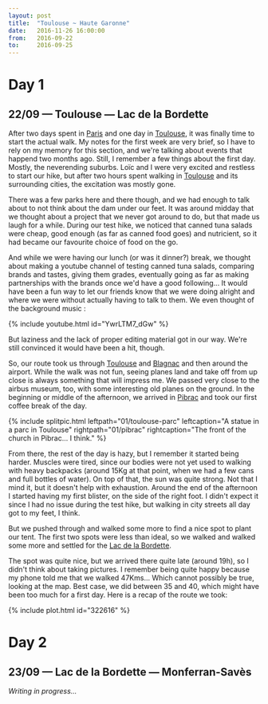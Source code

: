 ```yaml
---
layout: post
title:  "Toulouse ~ Haute Garonne"
date:   2016-11-26 16:00:00
from:   2016-09-22
to:     2016-09-25
---
```


<h1> Day 1 </h1>
<h2> 22/09 — Toulouse — Lac de la Bordette </h2>

After two days spent in [Paris](https://www.google.fr/maps/place/Paris/@48.8589507,2.2775172,12z/data=!3m1!4b1!4m5!3m4!1s0x47e66e1f06e2b70f:0x40b82c3688c9460!8m2!3d48.856614!4d2.3522219?hl=fr) and one day in [Toulouse](https://www.google.fr/maps/place/Toulouse/@43.6008029,1.3628011,12z/data=!3m1!4b1!4m5!3m4!1s0x12aebb6fec7552ff:0x406f69c2f411030!8m2!3d43.604652!4d1.444209?hl=fr), it was finally time to start the actual walk. My notes for the first week are very brief, so I have to rely on my memory for this section, and we're talking about events that happend two months ago. Still, I remember a few things about the first day. Mostly, the neverending suburbs. Loïc and I were very excited and restless to start our hike, but after two hours spent walking in [Toulouse](https://www.google.fr/maps/place/Toulouse/@43.6008029,1.3628011,12z/data=!3m1!4b1!4m5!3m4!1s0x12aebb6fec7552ff:0x406f69c2f411030!8m2!3d43.604652!4d1.444209?hl=fr) and its surrounding cities, the excitation was mostly gone.

There was a few parks here and there though, and we had enough to talk about to not think about the dam under our feet. It was around midday that we thought about a project that we never got around to do, but that made us laugh for a while. During our test hike, we noticed that canned tuna salads were cheap, good enough (as far as canned food goes) and nutricient, so it had became our favourite choice of food on the go.

And while we were having our lunch (or was it dinner?) break, we thought about making a youtube channel of testing canned tuna salads, comparing brands and tastes, giving them grades, eventually going as far as making partnerships with the brands once we'd have a good following... It would have been a fun way to let our friends know that we were doing alright and where we were without actually having to talk to them. We even thought of the background music :

{% include youtube.html id="YwrLTM7_dGw" %}

But laziness and the lack of proper editing material got in our way. We're still convinced it would have been a hit, though.

So, our route took us through [Toulouse](https://www.google.fr/maps/place/Toulouse/@43.6008029,1.3628011,12z/data=!3m1!4b1!4m5!3m4!1s0x12aebb6fec7552ff:0x406f69c2f411030!8m2!3d43.604652!4d1.444209?hl=fr) and [Blagnac](https://www.google.fr/maps/place/31700+Blagnac/@43.6410098,1.3420066,13z/data=!3m1!4b1!4m5!3m4!1s0x12aea5317078e255:0xfeb61ad68d97a759!8m2!3d43.635087!4d1.39703?hl=fr) and then around the airport. While the walk was not fun, seeing planes land and take off from up close is always something that will impress me. We passed very close to the airbus museum, too, with some interesting old planes on the ground. In the beginning or middle of the afternoon, we arrived in [Pibrac](https://www.google.fr/maps/place/Pibrac/@43.6245503,1.2233496,13z/data=!3m1!4b1!4m5!3m4!1s0x12aeb21e6d1a173b:0xe9c03f78f2c62365!8m2!3d43.618937!4d1.283406?hl=fr) and took our first coffee break of the day.

{% include splitpic.html leftpath="01/toulouse-parc" leftcaption="A statue in a parc in Toulouse" rightpath="01/pibrac" rightcaption="The front of the church in Pibrac... I think." %}

From there, the rest of the day is hazy, but I remember it started being harder. Muscles were tired, since our bodies were not yet used to walking with heavy backpacks (around 15Kg at that point, when we had a few cans and full bottles of water). On top of that, the sun was quite strong. Not that I mind it, but it doesn't help with exhaustion. Around the end of the afternoon I started having my first blister, on the side of the right foot. I didn't expect it since I had no issue during the test hike, but walking in city streets all day got to my feet, I think.

But we pushed through and walked some more to find a nice spot to plant our tent. The first two spots were less than ideal, so we walked and walked some more and settled for the [Lac de la Bordette](https://www.google.com/maps/place/Lac+de+la+Bordette/@43.6400999,1.2262408,17z/data=!3m1!4b1!4m5!3m4!1s0x12aead5cd03552a3:0xc1091275eb17b56c!8m2!3d43.6404025!4d1.2282063?hl=en).

The spot was quite nice, but we arrived there quite late (around 19h), so I didn't think about taking pictures. I remember being quite happy because my phone told me that we walked 47Kms... Which cannot possibly be true, looking at the map. Best case, we did between 35 and 40, which might have been too much for a first day. Here is a recap of the route we took:

{% include plot.html id="322616" %}

<h1> Day 2 </h1>
<h2> 23/09 — Lac de la Bordette — Monferran-Savès</h2>

_Writing in progress..._
